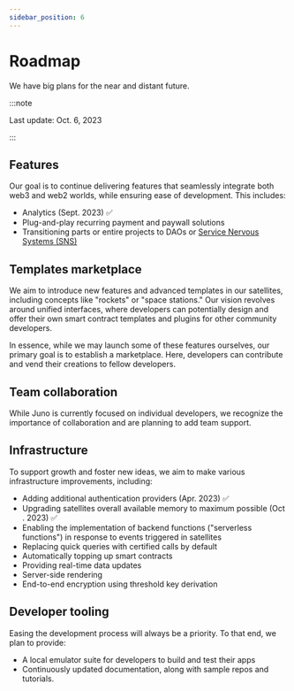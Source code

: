 ```yaml
---
sidebar_position: 6
---
```


# Roadmap

We have big plans for the near and distant future.

:::note

Last update: Oct. 6, 2023

:::

## Features

Our goal is to continue delivering features that seamlessly integrate both web3 and web2 worlds, while ensuring ease of development. This includes:

- Analytics (Sept. 2023) ✅
- Plug-and-play recurring payment and paywall solutions
- Transitioning parts or entire projects to DAOs or [Service Nervous Systems (SNS)](https://internetcomputer.org/docs/current/developer-docs/integrations/sns/)

## Templates marketplace

We aim to introduce new features and advanced templates in our satellites, including concepts like "rockets" or "space stations." Our vision revolves around unified interfaces, where developers can potentially design and offer their own smart contract templates and plugins for other community developers.

In essence, while we may launch some of these features ourselves, our primary goal is to establish a marketplace. Here, developers can contribute and vend their creations to fellow developers.

## Team collaboration

While Juno is currently focused on individual developers, we recognize the importance of collaboration and are planning to add team support.

## Infrastructure

To support growth and foster new ideas, we aim to make various infrastructure improvements, including:

- Adding additional authentication providers (Apr. 2023) ✅
- Upgrading satellites overall available memory to maximum possible (Oct . 2023) ✅
- Enabling the implementation of backend functions ("serverless functions") in response to events triggered in satellites
- Replacing quick queries with certified calls by default
- Automatically topping up smart contracts
- Providing real-time data updates
- Server-side rendering
- End-to-end encryption using threshold key derivation

## Developer tooling

Easing the development process will always be a priority. To that end, we plan to provide:

- A local emulator suite for developers to build and test their apps
- Continuously updated documentation, along with sample repos and tutorials.
